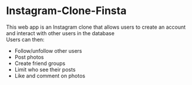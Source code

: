 # Instagram-Clone-Finsta
This web app is an Instagram clone that allows users to create an account and interact with other users in the database <br>
Users can then: <br>
- Follow/unfollow other users
- Post photos
- Create friend groups
- Limit who see their posts
- Like and comment on photos
